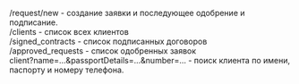 /request/new - создание заявки и последующее одобрение и подписание. <br/>
/clients - список всех клиентов<br/>
/signed_contracts - список подписанных договоров<br/>
/approved_requests - список одобренных заявок<br/>
client?name=...&passportDetails=...&number=... - поиск клиента по имени, паспорту и номеру телефона.<br/>
